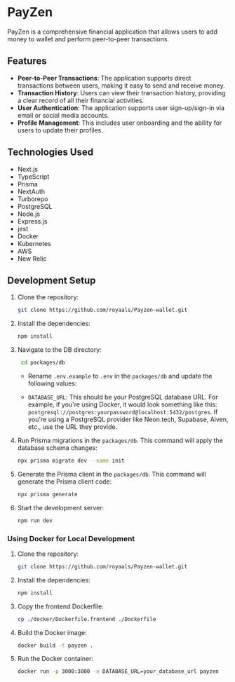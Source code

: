# PayZen

PayZen is a comprehensive financial application that allows users to add money to wallet and perform peer-to-peer transactions.

## Features

- **Peer-to-Peer Transactions**: The application supports direct transactions between users, making it easy to send and receive money.
- **Transaction History**: Users can view their transaction history, providing a clear record of all their financial activities.
- **User Authentication**: The application supports user sign-up/sign-in via email or social media accounts.
- **Profile Management**: This includes user onboarding and the ability for users to update their profiles.

## Technologies Used

- Next.js
- TypeScript
- Prisma
- NextAuth
- Turborepo
- PostgreSQL
- Node.js
- Express.js
- jest
- Docker
- Kubernetes
- AWS
- New Relic 

## Development Setup

1. Clone the repository:

   ```bash
   git clone https://github.com/royaals/Payzen-wallet.git
   ```

2. Install the dependencies:
   ```bash
   npm install
   ```
3. Navigate to the DB directory:

   ```bash
    cd packages/db
   ```

   - Rename `.env.example` to `.env` in the `packages/db` and update the following values:

   - `DATABASE_URL`: This should be your PostgreSQL database URL. For example, if you're using Docker, it would look something like this: `postgresql://postgres:yourpassword@localhost:5432/postgres`. If you're using a PostgreSQL provider like Neon.tech, Supabase, Aiven, etc., use the URL they provide.

4. Run Prisma migrations in the `packages/db`. This command will apply the database schema changes:

   ```bash
   npx prisma migrate dev --name init
   ```

5. Generate the Prisma client in the `packages/db`. This command will generate the Prisma client code:
   ```bash
   npx prisma generate
   ```
6. Start the development server:
   ```bash
   npm run dev
   ```

### Using Docker for Local Development

1. Clone the repository:

   ```bash
   git clone https://github.com/royaals/Payzen-wallet.git
   ```

2. Install the dependencies:
   ```bash
   npm install
   ```
3. Copy the frontend Dockerfile:
   ```bash
   cp ./docker/Dockerfile.frontend ./Dockerfile
   ```
4. Build the Docker image:
   ```bash
   docker build -t payzen .
   ```
5. Run the Docker container:
   ```bash
   docker run -p 3000:3000 -e DATABASE_URL=your_database_url payzen
   ```
